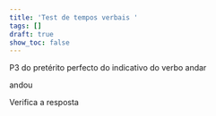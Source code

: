 ```yaml
---
title: 'Test de tempos verbais '
tags: []
draft: true
show_toc: false
---
```

P3 do pretérito perfecto do indicativo do verbo andar

<e-answer>andou</e-answer>

<e-validate>Verifica a resposta</e-validate>


